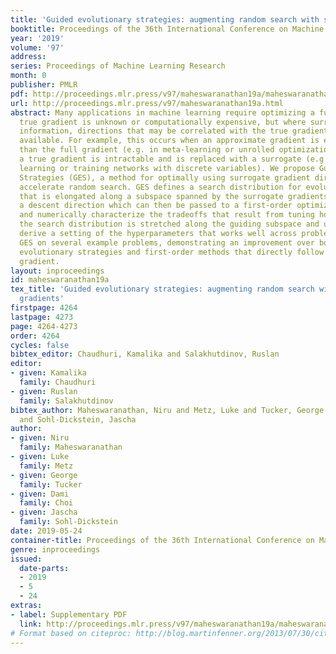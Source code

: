 ```yaml
---
title: 'Guided evolutionary strategies: augmenting random search with surrogate gradients'
booktitle: Proceedings of the 36th International Conference on Machine Learning
year: '2019'
volume: '97'
address: 
series: Proceedings of Machine Learning Research
month: 0
publisher: PMLR
pdf: http://proceedings.mlr.press/v97/maheswaranathan19a/maheswaranathan19a.pdf
url: http://proceedings.mlr.press/v97/maheswaranathan19a.html
abstract: Many applications in machine learning require optimizing a function whose
  true gradient is unknown or computationally expensive, but where surrogate gradient
  information, directions that may be correlated with the true gradient, is cheaply
  available. For example, this occurs when an approximate gradient is easier to compute
  than the full gradient (e.g. in meta-learning or unrolled optimization), or when
  a true gradient is intractable and is replaced with a surrogate (e.g. in reinforcement
  learning or training networks with discrete variables). We propose Guided Evolutionary
  Strategies (GES), a method for optimally using surrogate gradient directions to
  accelerate random search. GES defines a search distribution for evolutionary strategies
  that is elongated along a subspace spanned by the surrogate gradients and estimates
  a descent direction which can then be passed to a first-order optimizer. We analytically
  and numerically characterize the tradeoffs that result from tuning how strongly
  the search distribution is stretched along the guiding subspace and use this to
  derive a setting of the hyperparameters that works well across problems. We evaluate
  GES on several example problems, demonstrating an improvement over both standard
  evolutionary strategies and first-order methods that directly follow the surrogate
  gradient.
layout: inproceedings
id: maheswaranathan19a
tex_title: 'Guided evolutionary strategies: augmenting random search with surrogate
  gradients'
firstpage: 4264
lastpage: 4273
page: 4264-4273
order: 4264
cycles: false
bibtex_editor: Chaudhuri, Kamalika and Salakhutdinov, Ruslan
editor:
- given: Kamalika
  family: Chaudhuri
- given: Ruslan
  family: Salakhutdinov
bibtex_author: Maheswaranathan, Niru and Metz, Luke and Tucker, George and Choi, Dami
  and Sohl-Dickstein, Jascha
author:
- given: Niru
  family: Maheswaranathan
- given: Luke
  family: Metz
- given: George
  family: Tucker
- given: Dami
  family: Choi
- given: Jascha
  family: Sohl-Dickstein
date: 2019-05-24
container-title: Proceedings of the 36th International Conference on Machine Learning
genre: inproceedings
issued:
  date-parts:
  - 2019
  - 5
  - 24
extras:
- label: Supplementary PDF
  link: http://proceedings.mlr.press/v97/maheswaranathan19a/maheswaranathan19a-supp.pdf
# Format based on citeproc: http://blog.martinfenner.org/2013/07/30/citeproc-yaml-for-bibliographies/
---
```

